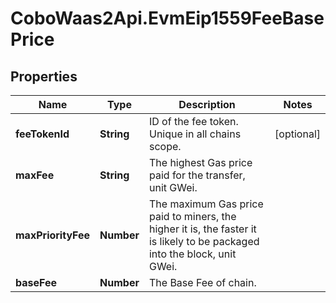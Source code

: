 # CoboWaas2Api.EvmEip1559FeeBasePrice

## Properties

Name | Type | Description | Notes
------------ | ------------- | ------------- | -------------
**feeTokenId** | **String** | ID of the fee token. Unique in all chains scope. | [optional] 
**maxFee** | **String** | The highest Gas price paid for the transfer, unit GWei. | 
**maxPriorityFee** | **Number** | The maximum Gas price paid to miners, the higher it is, the faster it is likely to be packaged into the block, unit GWei. | 
**baseFee** | **Number** | The Base Fee of chain. | 


